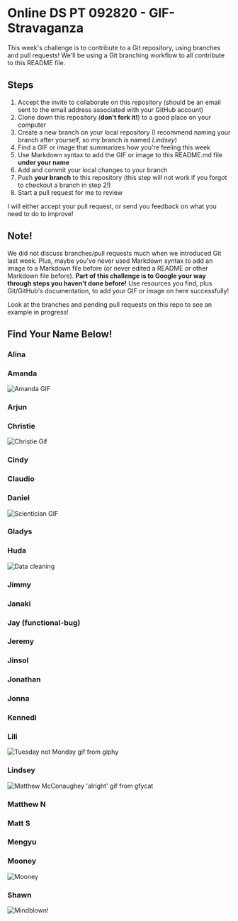 # Online DS PT 092820 - GIF-Stravaganza

This week's challenge is to contribute to a Git repository, using branches and pull requests! We'll be using a Git branching workflow to all contribute to this README file.

## Steps

1. Accept the invite to collaborate on this repository (should be an email sent to the email address associated with your GitHub account)
2. Clone down this repository (**don't fork it!**) to a good place on your computer
3. Create a new branch on your local repository (I recommend naming your branch after yourself, so my branch is named *Lindsey*)
4. Find a GIF or image that summarizes how you're feeling this week
5. Use Markdown syntax to add the GIF or image to this README.md file **under your name**
6. Add and commit your local changes to your branch
7. Push **your branch** to this repository (this step will not work if you forgot to checkout a branch in step 2!)
8. Start a pull request for me to review

I will either accept your pull request, or send you feedback on what you need to do to improve!

## Note!

We did not discuss branches/pull requests much when we introduced Git last week. Plus, maybe you've never used Markdown syntax to add an image to a Markdown file before (or never edited a README or other Markdown file before). **Part of this challenge is to Google your way through steps you haven't done before!** Use resources you find, plus Git/GitHub's documentation, to add your GIF or image on here successfully!

Look at the branches and pending pull requests on this repo to see an example in progress!

## Find Your Name Below!

### Alina


### Amanda
![Amanda GIF](https://media.giphy.com/media/l1KVb2dUcmuGG4tby/giphy.gif)

### Arjun


### Christie
![Christie Gif](https://media.giphy.com/media/IRZE8JX2BQikM/giphy.gif)

### Cindy


### Claudio


### Daniel
![Scientician GIF](https://media.giphy.com/media/d6sLkjQqIY0nndhJIg/giphy.gif)

### Gladys


### Huda
![Data cleaning](https://media.giphy.com/media/kXBVtKjLxINji/giphy.gif)


### Jimmy


### Janaki


### Jay (functional-bug)


### Jeremy


### Jinsol


### Jonathan


### Jonna


### Kennedi


### Lili
![Tuesday not Monday gif from giphy](https://media.giphy.com/media/idkWREpGm89wwwwAES/giphy.gif)

### Lindsey

![Matthew McConaughey 'alright' gif from gfycat](https://thumbs.gfycat.com/GrossImpracticalBichonfrise-size_restricted.gif)

### Matthew N


### Matt S


### Mengyu


### Mooney
![Mooney](https://media.giphy.com/media/3o752gZdDHjObx309W/giphy.gif)

### Shawn
![Mindblown!](https://media.giphy.com/media/OK27wINdQS5YQ/giphy.gif)

